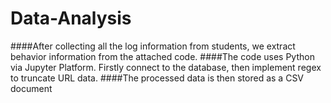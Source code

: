 # Data-Analysis
####After collecting all the log information from students, we extract behavior information from the attached code.
####The code uses Python via Jupyter Platform. Firstly connect to the database, then implement regex to truncate URL data.
####The processed data is then stored as a CSV document
